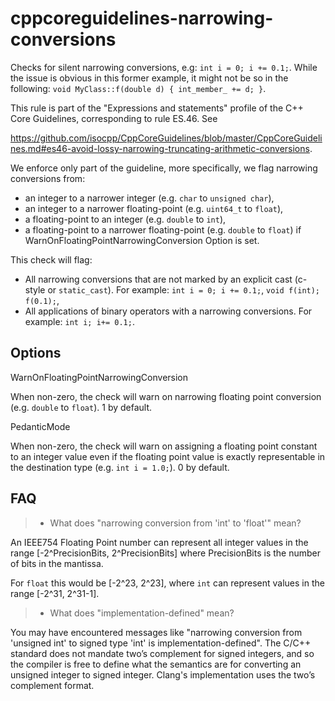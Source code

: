 cppcoreguidelines-narrowing-conversions
=======================================

Checks for silent narrowing conversions, e.g: `int i = 0; i += 0.1;`.
While the issue is obvious in this former example, it might not be so in
the following: `void MyClass::f(double d) { int_member_ += d; }`.

This rule is part of the "Expressions and statements" profile of the C++
Core Guidelines, corresponding to rule ES.46. See

<https://github.com/isocpp/CppCoreGuidelines/blob/master/CppCoreGuidelines.md#es46-avoid-lossy-narrowing-truncating-arithmetic-conversions>.

We enforce only part of the guideline, more specifically, we flag narrowing conversions from:  
-   an integer to a narrower integer (e.g. `char` to `unsigned char`),
-   an integer to a narrower floating-point (e.g. `uint64_t` to
    `float`),
-   a floating-point to an integer (e.g. `double` to `int`),
-   a floating-point to a narrower floating-point (e.g. `double` to
    `float`) if WarnOnFloatingPointNarrowingConversion Option is set.

This check will flag:  
-   All narrowing conversions that are not marked by an explicit cast
    (c-style or `static_cast`). For example: `int i = 0; i += 0.1;`,
    `void f(int); f(0.1);`,
-   All applications of binary operators with a narrowing conversions.
    For example: `int i; i+= 0.1;`.

Options
-------

WarnOnFloatingPointNarrowingConversion

When non-zero, the check will warn on narrowing floating point
conversion (e.g. `double` to `float`). <span class="title-ref">1</span>
by default.

PedanticMode

When non-zero, the check will warn on assigning a floating point
constant to an integer value even if the floating point value is exactly
representable in the destination type (e.g. `int i = 1.0;`). <span
class="title-ref">0</span> by default.

FAQ
---

> -   What does "narrowing conversion from 'int' to 'float'" mean?

An IEEE754 Floating Point number can represent all integer values in the
range \[-2^PrecisionBits, 2^PrecisionBits\] where PrecisionBits is the
number of bits in the mantissa.

For `float` this would be \[-2^23, 2^23\], where `int` can represent
values in the range \[-2^31, 2^31-1\].

> -   What does "implementation-defined" mean?

You may have encountered messages like "narrowing conversion from
'unsigned int' to signed type 'int' is implementation-defined". The
C/C++ standard does not mandate two’s complement for signed integers,
and so the compiler is free to define what the semantics are for
converting an unsigned integer to signed integer. Clang's implementation
uses the two’s complement format.
